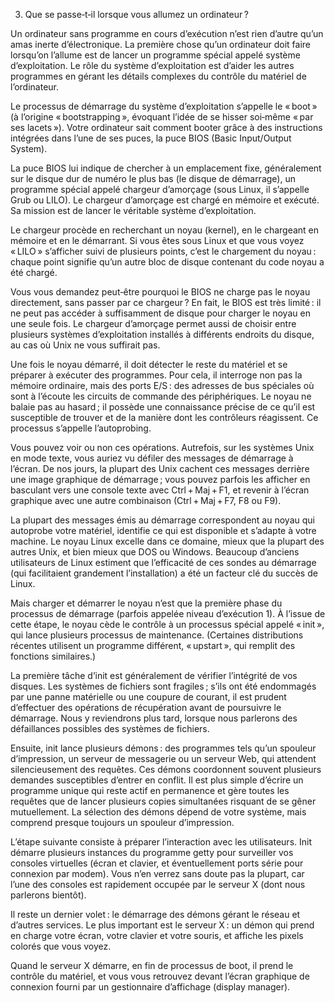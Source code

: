 3. Que se passe‑t‑il lorsque vous allumez un ordinateur ?

Un ordinateur sans programme en cours d’exécution n’est rien d’autre qu’un amas inerte d’électronique. La première chose qu’un ordinateur doit faire lorsqu’on l’allume est de lancer un programme spécial appelé système d’exploitation. Le rôle du système d’exploitation est d’aider les autres programmes en gérant les détails complexes du contrôle du matériel de l’ordinateur.

Le processus de démarrage du système d’exploitation s’appelle le « boot » (à l’origine « bootstrapping », évoquant l’idée de se hisser soi‑même « par ses lacets »). Votre ordinateur sait comment booter grâce à des instructions intégrées dans l’une de ses puces, la puce BIOS (Basic Input/Output System).

La puce BIOS lui indique de chercher à un emplacement fixe, généralement sur le disque dur de numéro le plus bas (le disque de démarrage), un programme spécial appelé chargeur d’amorçage (sous Linux, il s’appelle Grub ou LILO). Le chargeur d’amorçage est chargé en mémoire et exécuté. Sa mission est de lancer le véritable système d’exploitation.

Le chargeur procède en recherchant un noyau (kernel), en le chargeant en mémoire et en le démarrant. Si vous êtes sous Linux et que vous voyez « LILO » s’afficher suivi de plusieurs points, c’est le chargement du noyau : chaque point signifie qu’un autre bloc de disque contenant du code noyau a été chargé.

Vous vous demandez peut‑être pourquoi le BIOS ne charge pas le noyau directement, sans passer par ce chargeur ? En fait, le BIOS est très limité : il ne peut pas accéder à suffisamment de disque pour charger le noyau en une seule fois. Le chargeur d’amorçage permet aussi de choisir entre plusieurs systèmes d’exploitation installés à différents endroits du disque, au cas où Unix ne vous suffirait pas.

Une fois le noyau démarré, il doit détecter le reste du matériel et se préparer à exécuter des programmes. Pour cela, il interroge non pas la mémoire ordinaire, mais des ports E/S : des adresses de bus spéciales où sont à l’écoute les circuits de commande des périphériques. Le noyau ne balaie pas au hasard ; il possède une connaissance précise de ce qu’il est susceptible de trouver et de la manière dont les contrôleurs réagissent. Ce processus s’appelle l’autoprobing.

Vous pouvez voir ou non ces opérations. Autrefois, sur les systèmes Unix en mode texte, vous auriez vu défiler des messages de démarrage à l’écran. De nos jours, la plupart des Unix cachent ces messages derrière une image graphique de démarrage ; vous pouvez parfois les afficher en basculant vers une console texte avec Ctrl + Maj + F1, et revenir à l’écran graphique avec une autre combinaison (Ctrl + Maj + F7, F8 ou F9).

La plupart des messages émis au démarrage correspondent au noyau qui autoprobe votre matériel, identifie ce qui est disponible et s’adapte à votre machine. Le noyau Linux excelle dans ce domaine, mieux que la plupart des autres Unix, et bien mieux que DOS ou Windows. Beaucoup d’anciens utilisateurs de Linux estiment que l’efficacité de ces sondes au démarrage (qui facilitaient grandement l’installation) a été un facteur clé du succès de Linux.

Mais charger et démarrer le noyau n’est que la première phase du processus de démarrage (parfois appelée niveau d’exécution 1). À l’issue de cette étape, le noyau cède le contrôle à un processus spécial appelé « init », qui lance plusieurs processus de maintenance. (Certaines distributions récentes utilisent un programme différent, « upstart », qui remplit des fonctions similaires.)

La première tâche d’init est généralement de vérifier l’intégrité de vos disques. Les systèmes de fichiers sont fragiles ; s’ils ont été endommagés par une panne matérielle ou une coupure de courant, il est prudent d’effectuer des opérations de récupération avant de poursuivre le démarrage. Nous y reviendrons plus tard, lorsque nous parlerons des défaillances possibles des systèmes de fichiers.

Ensuite, init lance plusieurs démons : des programmes tels qu’un spouleur d’impression, un serveur de messagerie ou un serveur Web, qui attendent silencieusement des requêtes. Ces démons coordonnent souvent plusieurs demandes susceptibles d’entrer en conflit. Il est plus simple d’écrire un programme unique qui reste actif en permanence et gère toutes les requêtes que de lancer plusieurs copies simultanées risquant de se gêner mutuellement. La sélection des démons dépend de votre système, mais comprend presque toujours un spouleur d’impression.

L’étape suivante consiste à préparer l’interaction avec les utilisateurs. Init démarre plusieurs instances du programme getty pour surveiller vos consoles virtuelles (écran et clavier, et éventuellement ports série pour connexion par modem). Vous n’en verrez sans doute pas la plupart, car l’une des consoles est rapidement occupée par le serveur X (dont nous parlerons bientôt).

Il reste un dernier volet : le démarrage des démons gérant le réseau et d’autres services. Le plus important est le serveur X : un démon qui prend en charge votre écran, votre clavier et votre souris, et affiche les pixels colorés que vous voyez.

Quand le serveur X démarre, en fin de processus de boot, il prend le contrôle du matériel, et vous vous retrouvez devant l’écran graphique de connexion fourni par un gestionnaire d’affichage (display manager).
